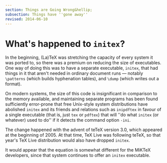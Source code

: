 ```yaml
---
section: Things are Going Wrong&hellip;
subsection: Things have ''gone away''
revised: 2014-06-10
---
```

# What's happened to `initex`?

In the beginning, (La)TeX was stretching the capacity of every
system it was ported to, so there was a premium on reducing the size
of executables.  One way of doing this was to have a separate
executable, `initex`, that had things in it that aren't
needed in ordinary document runs&nbsp;&mdash; notably `\patterns` (which
builds hyphenation tables), and `\dump` (which writes out a format).

On modern systems, the size of this code is insignificant in
comparison to the memory available, and maintaining separate programs
has been found sufficiently error-prone that free Unix-style system
distributions have abolished `initex` and its friends and
relations such as `inipdftex` in favour of a single
executable (that is, just `tex` or `pdftex`) that
will ''do what `initex` (or whatever) used to do'' if it
detects the command option `-ini`.

The change happened with the advent of teTeX version
3.0, which appeared at the beginning of 2005.  At that time,
TeX&nbsp;Live was following teTeX, so that year's TeX&nbsp;Live
distribution would also have dropped `initex`.

It would appear that the equation is somewhat different for the
MiKTeX developers, since that system continues to offer an
`initex` executable.

